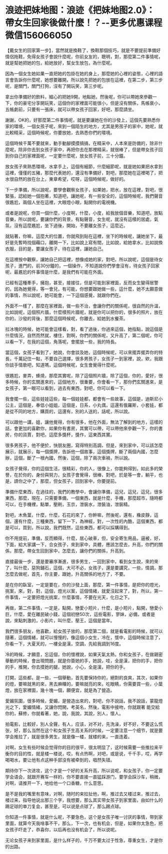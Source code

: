 # 浪迹把妹地图：浪迹《把妹地图2.0》：帶女生回家後做什麼！？​--更多优惠课程微信156066050

【戴女生的回家第一步】，當然就是換鞋了，換鞋那個技巧，就是不要提前準備好情侶拖鞋，免得女孩子會說什麼呢，你前女友的，聰明，對，那麼第二件事情呢，就是幫她把她的包，給她放好，幫女生放包，為什麼呢。

因為一個女生她如果一直把她的包掛在她的身上，那麼她的心裡的姿態，心裡的語言會告訴你什麼呢，她想要離開，所以說先把她的包放在這裡，在第二步，第三步呢，是關門，關門打狗，沒有了開玩笑，第三步呢。

拿出你準備好的飲料，細心的把她9開，地點她，然後呢，你可以帶她來參觀一下，你的豪宅分享開玩笑，這個你的家裡面可能很小，但是沒有關係，馬帳衰小，五帳劇前，只要有一張床，就可以帶女孩子回家，好吧，那麼請坐。

謝謝，OK的，好那麼第二件事情呢，就是要讓她在你的沙發上，這個先要熟悉你家的環境，一個女孩子呢，來到一個陌生的地方，尤其是男孩子的家中，她呢，就比較精采，這個時候呢，你要放她，去熟悉你們的環境。

這個時候千萬不要就來，動手動腳摸摸搞搞，在精采中，人本來是防備的，除非什麼呢，除非你去到女孩子家中，再把你去在那裡精采，就很棒了，但是帶女孩子回到你自己的家裡面呢，一定要什麼呢，放女孩子前，三十分鐘。

放女孩子來熟悉環境，水拿手上，這個有細節，什麼細節呢，就是她如果把水拿到這裡，僅僅的五豬，那麼代表她的，還沒有準備好，對吧，那麼她在這裡喝了，把水很自然的放在台上，東章希望，哎呀，這個時候呢，做好的。

下一步準備，所以說呢，要學會觀察女孩子，如果她，把水，放在這裡，對吧，很緊張，認給她一個抱著，知道吧，讓她呢，有一些安全的，這個時候呢，我們聲音很尷尬，兩個人坐在這裡，大眼燈小眼，點開你的電視機。

或者是說呢，你買一個什麼，小度啊，什麼，小度，給我放個音樂，知道吧，放點音樂，所以說呢，要讓你們的背景，有點聲音，女生呢，就沒有這樣的居處，氣氛，沒有這麼尷尬，坐下過後，開始，不要離女孩子，這麼近。

就貼著，你嘛，這麼大的位置，你就飛到貼在這裡，坐下的時候呢，讓她坐下，最好是先暫時找個藉口，離開一下，比如說上寫有間，比如說，給她拿水，比如說換衣服，目的是，要讓女孩子，待在這裡，讓她自己。

在這裡按中觀察，讓她自己把這裡，想像成她的家，對吧，所以說呢，這個是待女孩子，進門的，前30分鐘的，一個操作，不知道說你們學會沒有，待女孩子回家呢，最尷尬的件事情是什麼，是我們有可能在外面。

已經有這種牽手，擁抱，甚至，接接往，但是可能到家裡面，反而女生變得居警的，因為她覺得，等一會兒，有可能，你想要跟她做一些，這什麼，她不太願意做的事情，所以說呢，她可能會，一下這個感覺，就跟你們在。

外面不一樣了，那麼在家裡面，做一些不治，會讓你們的關係呢，很自然的升溫，比如說呢，這個照片牆，什麼樣照片牆呢，就是你可以把你的，很多的照片，放在你的，沙發的背後，那麼這個時候呢，你離去，給她到水餐茶。

拉冰塊的時候，她可能會這樣看，對，看了過後，你過來這個，她指點，說這個是什麼情況，自然而然就，樓住，對啊，你們的關係呢，又升高了，第二個呢，你可以看一下，在我的這個，角落呢，會擺放一些，我的特長。

當這個，女孩子看到了，她說，你會談及她，這個時候呢，可以來擺弄擺弄你的特長，千萬記住一點，不要自己選擇，很多男孩子，女孩子一到家裡，說，欸，我跟你談手情歌吧，知道嗎，這個時候呢，女生會覺得什麼呢。

很尷尬，麥弄，蜂燒，那麼其實呢，除了這個照片牆，除了這個，你的，愛好，很多時候，你的玄關進來的，這個地方，很重要，你會看一下，那你們玄關進來，是女孩子，第一眼可以看到，過去有東西，對吧，你可以看一下。

我會擺一些，這些娃娃這些，每一個娃娃都，都會有一些故事，這個是，迪斯尼小公主，這個是，奉低小姐姐，這個是，日系，小丸偶，這還有俄羅斯，小套娃，都是從不同的地方，購買的，這還有，別的人送的，話呢，所以說。

可以跟他一講，姐，讓他覺得，你有很多，他在外面，無法了解到的地方，這樣的話，會更加的喜歡你，如果你有書房，其實可以帶，可以帶他來參觀一下，你的書房，你的貨賈，對吧，這麼多獎杯，獎作，這東西其實。

很多男孩子，他不便於，快朋友圈，寫得特別高調，但是，來到家中，可以該怎麼展示，就展示，每一個獎牌，告訴他一個故事，這個獎牌，斷了兩個內國，怎麼辦，這個，斷了一根內國，然後，這個，除了兩次車禍，所以說。

女孩子覺得，你的這個生活，很精彩，你的人，很像上，你能夠得到，如此多的榮譽，在於你的，身份與努力，女孩子會覺得，很棒，對吧，於是等一會，躺平，也是，請你之中了，那麼，但女孩子，回到家中，你要提前。

準備什麼東西，在過往的，我們的教學中，會讓你準備，這兒，這兒，這兒，很多東西，那麼，現在，只需要準備，一個東西，就是什麼，手機，那麼超市，隨時都可以，在手機裡，點單，壓刷，玉京，泄裝水，泄裝油，泄裝精。

對吧，木魚葉，什麼，什麼，石花的來了，你幹嘛，然後呢，還有，橡皮靜，這個，還有什麼，三種東西，留下一下，為神經，對，一次性的內酷，這個東西，都是可以，買到，所以說，我們既然，這些東西，都可以採購得到。

你不用提前，準備，反而顯得，什麼，居心破車，但，安全寄生用品，逼被，好，下面，給大家講一下，合女孩子，來到家中，具體，應該怎麼去，升高，你們的關係，那麼，帶女生回到家中，怎麼去，讓你們的關係，升高到。

直接最後一步，還是要審序漸進，很多男生，一回到家中，看到女生說，來的來了，叫什麼，惡狗鋪石，這個，大可不必，女孩子，還是要講究，一些，情調，那怎麼去做呢，首先，你主要，跟她，升高關係的地方了，不要。

是在你的臥室，一定是要在，你的沙發上面，那麼，第一件事情，是把你的燈光，挑案，來，對，對，這個，燈光以案，這個情緒，就愛沒起來了，對，所以，第一件事情，一定要把燈光挑案，什麼事情，不要在光天，化日之下。

再做，第二件事情，一定是，點開，戀愛小短片，什麼，是小短片，點開，戀愛小巨，什麼，愛在離民破小錢，這個初戀50次，這些電影，寥妹，必備，或者是說，來點刺激的，小影片，叫什麼，壓王，這個是當年。

我們很多朋友，他喜歡，給女孩子放的，那麼第二個，就是看電影的時候，就可以隨著，這個情緒，就可以慢慢的，像這個小女生，冷在，懷中，這個時候注意了，你看一下，大夏天的，一樓全是漢，空調，先給我調到16度。

冷的時候，才願意，忘這個，你的懷裡說，如果天氣太熱，你和女孩子，在做親密舉動的時候，會出現問題，就是你簽她的手，她說，哇，全是漢，把你的手，把你的手，推開，你去摸她的腿，她說，小心，全是漢，把你的手。

打開，這些都，是一些，一個舉動，首先要保持你的，絕對的良爽，其次，如果你的燈，要嘛就黑的來，黑去麻糬的，要嘛就亮的來，吃眼睛，你需要買一些，小葉燈，放在家裡面，幾十塊一個，願便宜，就是為了營造。

愛媚氛圍，很多時候，愛媚，是營造出來的，對吧，你不說話，我不說話，蒙龍燈光之下，愛媚情緒，又讓你閃開，考英名，然後，電影中接吻，你就跟著 能交給你的，蘇修，你就看著，她，說，我說，其說，別人，懷人。

拍電影，比較好，別人全聲，有人，应该，对不对，先洗澡，好不好，不要这么慌张，好，那么当然在这个和女孩子生高关系的时候，一定要注意一个细节，就是要学会推拉了，就是很多男生，就是像一楼，就楼的来，一直连着。

对啊，女生有些时候会觉得你的目的很平，很太明显了，这时候需要一些推拉来平衡你的目的性，就是楼一楼说，哎，有点热啊，对吧，或是说，千千手，哎，再学喝喝水，要让他有点这种手部没有被牵到的，唱然失错。

期待你下一次进攻，这个才是一个好的关系升高，所以说呢，和女孩子，你一定要学会语会，就跟开赛车一样的，你不要直接一直猛踩游门，要学会踩沙车，稍微，对啊，请推开一下，地给他一个口香糖，什么意思。

是不是我的嘴里有意味，对啊，随时的来拉扯他，啊，推过去又楼过来，推过去，楼过来，指导他说出那三个字，我想要，那么其实带女孩子到家里面，由如什么的踢足球的单刀复会，甚至是，可以说是点球了，那么踢点球。

你知道一件事情，就是什么呢，不要急色，这个是女孩子唯一讨厌的事情，带到家里面，就算今天我啥事不干，那么，下一次，也有机会，但是，如果你太急色，把女孩子吓走了，恭喜你，以后再也没有机会了，所以说呢。

无论女孩子来到家里面，是什么样子的，千万不要太过于性急，尊重女生，才是你的出路。